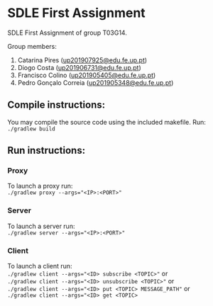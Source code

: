 # SDLE First Assignment

SDLE First Assignment of group T03G14.

Group members:

1. Catarina Pires (up201907925@edu.fe.up.pt)
2. Diogo Costa (up201906731@edu.fe.up.pt)
3. Francisco Colino (up201905405@edu.fe.up.pt)
4. Pedro Gonçalo Correia (up201905348@edu.fe.up.pt)

## Compile instructions:
You may compile the source code using the included makefile. Run: \
```./gradlew build```

## Run instructions:

### Proxy
To launch a proxy run: \
```./gradlew proxy --args="<IP>:<PORT>"```

### Server
To launch a server run: \
```./gradlew server --args="<IP>:<PORT>"```

### Client
To launch a client run: \
```./gradlew client --args="<ID> subscribe <TOPIC>"``` or\
```./gradlew client --args="<ID> unsubscribe <TOPIC>"``` or\
```./gradlew client --args="<ID> put <TOPIC> MESSAGE_PATH"``` or\
```./gradlew client --args="<ID> get <TOPIC>```